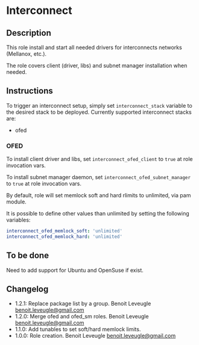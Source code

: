 # Interconnect

## Description

This role install and start all needed drivers for interconnects networks (Mellanox, etc.).

The role covers client (driver, libs) and subnet manager installation when needed.

## Instructions

To trigger an interconnect setup, simply set `interconnect_stack` variable to the
desired stack to be deployed.
Currently supported interconnect stacks are:

* ofed

### OFED

To install client driver and libs, set `interconnect_ofed_client` to `true` at role invocation vars.

To install subnet manager daemon, set `interconnect_ofed_subnet_manager` to `true` at role
invocation vars.

By default, role will set memlock soft and hard rlimits to unlimited, via pam module.

It is possible to define other values than unlimited by setting the following variables:

```yaml
interconnect_ofed_memlock_soft: 'unlimited'
interconnect_ofed_memlock_hard: 'unlimited'
```

## To be done

Need to add support for Ubuntu and OpenSuse if exist.

## Changelog

* 1.2.1: Replace package list by a group. Benoit Leveugle <benoit.leveugle@gmail.com>
* 1.2.0: Merge ofed and ofed_sm roles. Benoit Leveugle <benoit.leveugle@gmail.com>
* 1.1.0: Add tunables to set soft/hard memlock limits.
* 1.0.0: Role creation. Benoit Leveugle <benoit.leveugle@gmail.com>

